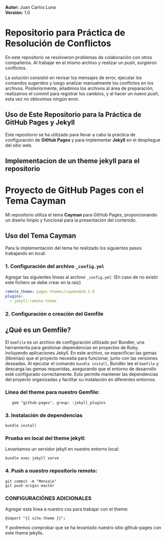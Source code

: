 **Autor:** Juan Carlos Luna  
**Versión:** 1.0

# Repositorio para Práctica de Resolución de Conflictos

En este repositorio se resolvieron problemas de colaboración con otros compañeros. Al trabajar en el mismo archivo y realizar un *push*, surgieron conflictos. 

La solución consistió en revisar los mensajes de error, ejecutar los comandos sugeridos y luego analizar manualmente los conflictos en los archivos. Posteriormente, añadimos los archivos al área de preparación, realizamos el *commit* para registrar los cambios, y al hacer un nuevo *push*, esta vez no obtuvimos ningún error.

## Uso de Este Repositorio para la Práctica de GitHub Pages y Jekyll

Este repositorio se ha utilizado para llevar a cabo la práctica de configuración de **GitHub Pages** y para implementar **Jekyll** en el despliegue del sitio web.

## Implementacion de un theme jekyll para el repositorio 
# Proyecto de GitHub Pages con el Tema Cayman

Mi repositorio utiliza el tema **Cayman** para GitHub Pages, proporcionando un diseño limpio y funcional para la presentación del contenido.

## Uso del Tema Cayman
Para la implementación del tema he realizado los siguientes pasos trabajando en local:

### 1. Configuración del archivo `_config.yml`
Agregar las siguientes líneas al archivo `_config.yml`: (En caso de no existir este fichero se debe crear en la raiz)

```yaml
remote_theme: pages-themes/cayman@v0.2.0
plugins:
  - jekyll-remote-theme

```
### 2. Configuración o creación del Gemfile
## ¿Qué es un Gemfile?
El `Gemfile` es un archivo de configuración utilizado por Bundler, una herramienta para gestionar dependencias en proyectos de Ruby, incluyendo aplicaciones Jekyll. En este archivo, se especifican las gemas (librerías) que el proyecto necesita para funcionar, junto con las versiones deseadas. Al ejecutar el comando `bundle install`, Bundler lee el `Gemfile` y descarga las gemas requeridas, asegurando que el entorno de desarrollo esté configurado correctamente. Esto permite mantener las dependencias del proyecto organizadas y facilitar su instalación en diferentes entornos.

### Línea del theme para nuestro Gemfile:
```source "https://rubygems.org"
   gem "github-pages", group: :jekyll_plugins 
```
### 3. Instalación de dependencias
```
bundle install
```

### Prueba en local del theme jekyll:
Levantamos un servidor jekyll en nuestro entorno local:
```
bundle exec jekyll serve 
```
    
### 4. Push a nuestro repositorio remoto:
```git add <archivos>
git commit -m "Mensaje"
git push origin master
```

### CONFIGURACIÓNES ADICIONALES
Agregar esta linea a nuestro css para trabajar con el theme: 
```
@import "{{ site.theme }}";
```

Y podremos comprobar que se ha levantado nuestro sitio github-pages con este theme jekylls.




